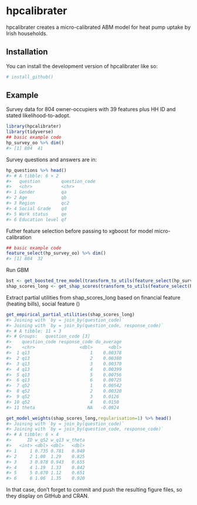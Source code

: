 
<!-- README.md is generated from README.Rmd. Please edit that file -->

# hpcalibrater

<!-- badges: start -->

<!-- badges: end -->

hpcalibrater creates a micro-calibrated ABM model for heat pump uptake
by Irish households.

## Installation

You can install the development version of hpcalibrater like so:

``` r
# install_github()
```

## Example

Survey data for 804 owner-occupiers with 39 features plus HH ID and
stated likelihood-to-adopt.

``` r
library(hpcalibrater)
library(tidyverse)
## basic example code
hp_survey_oo %>% dim()
#> [1] 804  41
```

Survey questions and answers are in:

``` r
hp_questions %>% head()
#> # A tibble: 6 × 2
#>   question        question_code
#>   <chr>           <chr>        
#> 1 Gender          qa           
#> 2 Age             qb           
#> 3 Region          qc2          
#> 4 Social Grade    qd           
#> 5 Work status     qe           
#> 6 Education level qf
```

Futher feature selection before passing to xgboost for model
micro-calibration

``` r
## basic example code
feature_select(hp_survey_oo) %>% dim()
#> [1] 804  32
```

Run GBM

``` r
bst <- get_boosted_tree_model(transform_to_utils(feature_select(hp_survey_oo,recode_bills=T,n_bill=5),epsilon=0.7))
shap_scores_long <- get_shap_scores(transform_to_utils(feature_select(hp_survey_oo,recode_bills=T,n_bill=5),epsilon=0.7),bst)
```

Extract partial utilities from shap_scores_long based on financial
feature (heating bills), social feature ()

``` r
get_empirical_partial_utilities(shap_scores_long)
#> Joining with `by = join_by(question_code)`
#> Joining with `by = join_by(question_code, response_code)`
#> # A tibble: 11 × 3
#> # Groups:   question_code [3]
#>    question_code response_code du_average
#>    <chr>                 <dbl>      <dbl>
#>  1 q13                       1    0.00378
#>  2 q13                       2    0.00380
#>  3 q13                       3    0.00370
#>  4 q13                       4    0.00399
#>  5 q13                       5    0.00756
#>  6 q13                       6    0.00725
#>  7 q52                       1    0.00542
#>  8 q52                       2    0.00320
#>  9 q52                       3    0.0126 
#> 10 q52                       4    0.0150 
#> 11 theta                    NA   -0.0924
```

``` r
get_model_weights(shap_scores_long,regularisation=1) %>% head()
#> Joining with `by = join_by(question_code)`
#> Joining with `by = join_by(question_code, response_code)`
#> # A tibble: 6 × 4
#>      ID w_q52 w_q13 w_theta
#>   <int> <dbl> <dbl>   <dbl>
#> 1     1 0.735 0.781   0.849
#> 2     2 1.00  1.29    0.825
#> 3     3 0.878 0.943   0.655
#> 4     4 1.19  1.33    0.842
#> 5     5 0.870 1.12    0.651
#> 6     6 1.06  1.35    0.920
```

In that case, don’t forget to commit and push the resulting figure
files, so they display on GitHub and CRAN.

